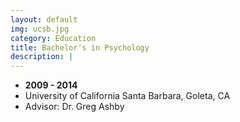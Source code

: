 ```yaml
---
layout: default
img: ucsb.jpg
category: Education
title: Bachelor's in Psychology
description: |
---
```


* __2009 - 2014__
* University of California Santa Barbara, Goleta, CA
* Advisor: Dr. Greg Ashby


